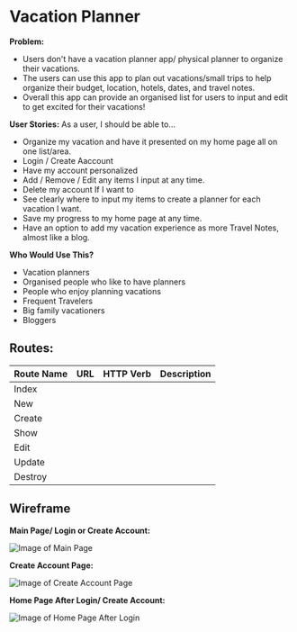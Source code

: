 # Vacation Planner

**Problem:** 
- Users don't have a vacation planner app/ physical planner to organize their vacations.
- The users can use this app to plan out vacations/small trips to help organize their budget, location, hotels, dates, and travel notes.
- Overall this app can provide an organised list for users to input and edit to get excited for their vacations!

**User Stories:**
As a user, I should be able to...
- Organize my vacation and have it presented on my home page all on one list/area.
- Login / Create Aaccount
- Have my account personalized
- Add / Remove / Edit any items I input at any time.
- Delete my account If I want to
- See clearly where to input my items to create a planner for each vacation I want.
- Save my progress to my home page at any time.
- Have an option to add my vacation experience as more Travel Notes, almost like a blog.

**Who Would Use This?** 
- Vacation planners
- Organised people who like to have planners
- People who enjoy planning vacations
- Frequent Travelers
- Big family vacationers
- Bloggers

## Routes:

Route Name | URL | HTTP Verb | Description
---------- | --- | --------- | -----------
Index |
New |
Create |
Show |
Edit |
Update |
Destroy |

## Wireframe 

**Main Page/ Login or Create Account:**

![Image of Main Page](https://lh3.googleusercontent.com/mb36yH9e5Nm7rSLvXkABHfAUuoVEiJxR0VH7BpWq_XLzQC_63GvwIUHI5eraIOKQPTIypOCDRVtIc8BfffzBI4D35TJW6VmKNGQYDbtXo22gc8YIxzK9gdUStljteNqF5GvSbpNX59g_6IrhQ9PseSWU4F7-PJ6Pm1Bm5NYCHNFWvx7647jY-MoEoLFr3YAMHafod6t9vRi8i00ewnPb71au7OZAqlpFal_1Vas745TI8a2fFKLo_w6rV1uIYzPma8HSn0mnfbGwhbrFj6GDwgCUL7BMemjIOo9ziq_VzU13W6pd_SpoIk9pVX44-W-tgbVBlCAQokJdOjYqBiiKRfRIAz6Qy2hHQwPhHYGTXskoD30Y9RU10BefH3IcEmQi17K38-yZP_gPPUStY6D25lh-rRRV00tJt1Rhh8tW_2T9o3CGlOMDvhdzWCAtbWCS-FEY2gIDS_-GtUSjejPnTxNODC_RGuNC9qQ8v5wMTYudaNoQ15cPianE_IhHycBb01iR0vKAAj6RuwZokgnRTCkFHXFhkT9bccfDZkRIDl5QTk4bqzLPjniKUDBSiJBNQBQodshIoM1FblDJfQDFyrcizqohjrLa7-tn_TH4ztOwOwveskYJDmC1RmKIv6a5RHADin0cyUcQECeb3EVuouKanv69RqqP-9SWnlzilt4b8lAjnNWFRzGA2FNDrysa_BD9zhB7CuDMll_9kUaHMA=w558-h645-no?authuser=1)

**Create Account Page:**

![Image of Create Account Page](https://lh3.googleusercontent.com/Lp6JqLbzaJ-7EO1cCupJnfDfExQvsRpL18vlxE2fofS_pBgkg1XwxW83vpLLYFCRK0sZbodiYCpCSVPdaCWP6-upXs1br_Q3ebyKS9ClO42CyHDNIb-KgwlcuTkQBUEMvE_qckJvESTNuUgclAk3HaxeWhqt13gAnOOjgRh3T97XussmsqSWI47Fu_rbjrBKWV3OlGGezFsfyhbMTl3xJRa3Jvu0Wb_I-bTsNHuQ9dCmXn5azrRnrVCKFCTxStyPcAcLEPP8Ol5FNfLcWJoJ7gSV8E1kfz9Q20UF7eA2w3aoDywgWd9IfvXJOelRbpFZgnMc1MlNjk_Lqhi3SZ3ArUSbrFqmyhDZHk2y2MqXsML8Fe0mmG_F92XjVd7FTCUpliUHVNliCQSrVb53MgCNI8f_G3Z6a_AdWsdvNpySdTWZdKSJXNkEAl-EO0paWb8fxyDTCe8fSyJP9mHu_R4omNOOrLUUyhSTOQ-0UxDYb0RlRUJZccE9k5YB9iDSYotf1v9CkVbPswjm5HV-nNp7Ma565ph4KgMLCp98tuLTxfIFaPZMkbKpYojxntNmzoQR3kPiwSNhrqCkqO0V23aAz9RPBTlwLFj9PqrMTH8ZsY02xxzZ1Y77G6bH494NECABzswSYJszcH380LD4lHCstEyLfmy5YsUKWk_ZMzr0pILPzo-UZIaurBFf7kj1R-t3nOqnkaZg6yXKTLopWwn9zQ=w583-h646-no?authuser=1)

**Home Page After Login/ Create Account:**

![Image of Home Page After Login](https://lh3.googleusercontent.com/DFd3pyq6-dQAHG2x_0XX8VFoRkZr9-MbEm6E70a-PRxU7-SgmHypMDp4jJMRcQTxfX6n-F1AbyZX7xFXKxhjcDqkJV00-Zyl2aJaDVlp1F0owyAYglZXuxawC15JOb7dBN-wmMxDXBk4r0gabr7VF4dkoAdlQLanE3Q2onV3pa9Y4yNxjPfzXOjOlvYwHEo9-XnSGiJ6lMZFsc83jO_CQT7phaG7eooyNLzpTEeH6CTur0HbTZprHJHwRfQV0FZneiz7nTBtiJfP7B73N_TGUvcmwo7tQqtKlsCvnEwH-YeZxHB-7CDUpImhCYZh_9TveeODhQCoynzpSRSHlzFHz8sPFhWAxSf-HiTzD9FcHi5t51Cusspk6nl8UDRhW1K6uESpnhXd8ePwoXD-U1MZcvoAvJt_W0VKT4MktM2WHzecTiElUySM2fmxD6Q5P07y3M-tkY4Ojob8VLqrAe6zMjzRJfPyPWER8ur_PUvJCKEekE-CaeMG8QJQiMQCOg0Ve-N0IysjLdMIxme5_sJ2cVwmg9mFL-N9K7rutqWPgellwx5gD1UdIvERWzklHbQgLhUtJ5m5mk8naziRpzJk0xGmpQfM93itQM50NNMeo6rI2BNkkaBMnlrFxBQPFkOyn-kdhBQrAmZLc52tYVCgUvqhyY5hJCRVz1um1_PmlvDmkj7vgisqyqfD_i4p0hwEOepbFLdUje9zHJ-yXxj5FQ=w673-h811-no?authuser=1)
